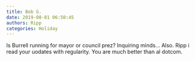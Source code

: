 ```yaml
---
title: Bob G.
date: 2019-08-01 06:50:45
authors: Ripp
categories: Holiday
---
```


 Is Burrell running for mayor or council prez?
Inquiring minds...
Also. Ripp i read your uodates with regularity. You are much better than al dotcom.